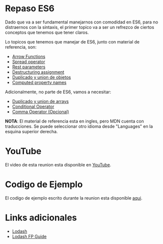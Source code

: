# Repaso ES6

Dado que va a ser fundamental manejarnos con comodidad en ES6, para no distraernos con la sintaxis, el primer topico va a ser un refrezco de ciertos conceptos que tenemos que tener claros.

Lo topicos que tenemos que manejar de ES6, junto con material de referencia, son:

* [Arrow Functions](https://developer.mozilla.org/en-US/docs/Web/JavaScript/Reference/Functions/Arrow_functions)
* [Spread operator](https://developer.mozilla.org/en-US/docs/Web/JavaScript/Reference/Operators/Spread_operator)
* [Rest parameters](https://developer.mozilla.org/en-US/docs/Web/JavaScript/Reference/Functions/rest_parameters)
* [Destructuring assignment](https://developer.mozilla.org/en-US/docs/Web/JavaScript/Reference/Operators/Destructuring_assignment)
* [Duplicado y union de objetos](https://developer.mozilla.org/en-US/docs/Web/JavaScript/Reference/Global_Objects/Object/assign)
* [Computed property names](https://developer.mozilla.org/en-US/docs/Web/JavaScript/Reference/Operators/Object_initializer#Computed_property_names)

Adicionalmente, no parte de ES6, vamos a necesitar:

* [Duplicado y union de arrays](https://developer.mozilla.org/en-US/docs/Web/JavaScript/Reference/Global_Objects/Array/concat)
* [Conditional Operator](https://developer.mozilla.org/en-US/docs/Web/JavaScript/Reference/Operators/Conditional_Operator)
* [Comma Operator (Opcional)](https://developer.mozilla.org/en-US/docs/Web/JavaScript/Reference/Operators/Comma_Operator)

**NOTA**: El material de referencia esta en ingles, pero MDN cuenta con traducciones. Se puede seleccionar otro idioma desde "Languages" en la esquina superior derecha.

# YouTube

El video de esta reunion esta disponible en [YouTube](https://www.youtube.com/watch?v=mKxaBTKiFzA).

# Codigo de Ejemplo

El codigo de ejemplo escrito durante la reunion esta disponible [aqui](https://github.com/circulo-aprendizaje/programacion-funcional/tree/master/principiante/00-repaso-es6/examples.js).

# Links adicionales

* [Lodash](https://lodash.com/docs)
* [Lodash FP Guide](https://github.com/lodash/lodash/wiki/FP-Guide)